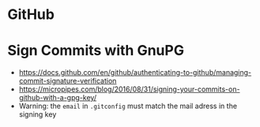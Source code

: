 # GitHub

# Sign Commits with GnuPG
- https://docs.github.com/en/github/authenticating-to-github/managing-commit-signature-verification
- https://micropipes.com/blog/2016/08/31/signing-your-commits-on-github-with-a-gpg-key/
- Warning: the `email` in `.gitconfig` must match the mail adress in the signing key
